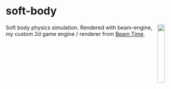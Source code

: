 # soft-body

<img src="https://github.com/user-attachments/assets/e48eba42-9936-4ccd-b253-a7c7ee40b0a6" align="right" width="20%" />

Soft body physics simulation. Rendered with beam-engine, my custom 2d game engine / renderer from [Beam Time](https://github.com/connorslade/beam-time).
